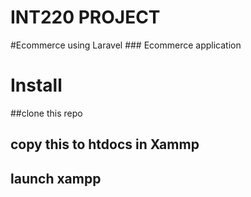 # INT220 PROJECT
#Ecommerce using Laravel
    ### Ecommerce application
# Install
  ##clone this repo
  ## copy this to htdocs in Xammp
  ## launch xampp
